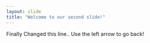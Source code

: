 ```yaml
---
layout: slide
title: "Welcome to our second slide!"
---
```

Finally Changed this line..
Use the left arrow to go back!
